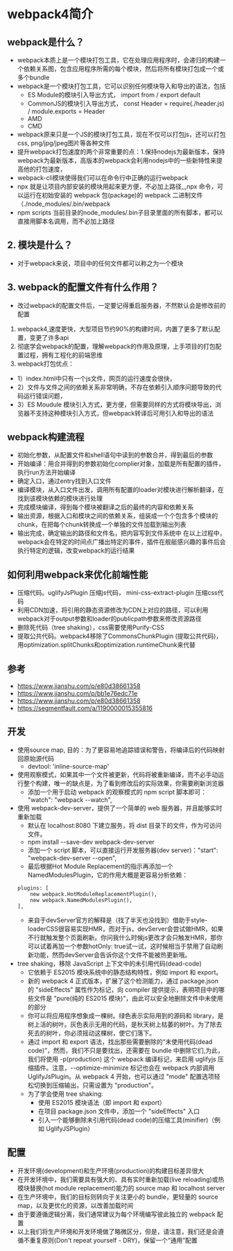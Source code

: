 # webpack4简介

## webpack是什么？
- webpack本质上是一个模块打包工具，它在处理应用程序时，会递归的构建一个依赖关系图，包含应用程序所需的每个模块，然后将所有模块打包成一个或多个bundle
- webpack是一个模块打包工具，它可以识别任何模块导入和导出的语法，包括
  - ES Module的模块引入导出方式， import from / export default
  - CommonJS的模块引入导出方式， const Header = require(./header.js) / module.exports = Header
  - AMD
  - CMD
- webpack原来只是一个JS的模块打包工具，现在不仅可以打包js，还可以打包css, png/jpg/jpeg图片等各种文件
- 提升webpack打包速度的两个非常重要的点：1.保持nodejs为最新版本，保持webpack为最新版本，高版本的webpack会利用nodejs中的一些新特性来提高他的打包速度，
- webpack-cli模块使得我们可以在命令行中正确的运行webpack
- npx 就是让项目内部安装的模块用起来更方便，不必加上路径,,,npx 命令，可以运行在初始安装的 webpack 包(package)的 webpack 二进制文件（./node_modules/.bin/webpack
- npm scripts 当前目录的node_modules/.bin子目录里面的所有脚本，都可以直接用脚本名调用，而不必加上路径
## 2. 模块是什么？
- 对于webpack来说，项目中的任何文件都可以称之为一个模块
## 3. webpack的配置文件有什么作用？
- 改过webpack的配置文件后，一定要记得重启服务器，不然默认会是修改前的配置
1. webpack4,速度更快，大型项目节约90%的构建时间，内置了更多了默认配置，变更了许多api
2. 彻底学会webpack的配置，理解webpack的作用及原理，上手项目的打包配置过程，拥有工程化的前端思维
3. webpack打包优点：
- 1）index.html中只有一个js文件，网页的运行速度会很快，
- 2）文件与文件之间的依赖关系非常明确，不存在依赖引入顺序问题导致的代码运行错误问题，
- 3）ES Moudule 模块引入方式，更方便，但需要同样的方式将模块导出，浏览器不支持这种模块引入方式，但webpack转译后可用引入和导出的语法

## webpack构建流程
   - 初始化参数，从配置文件和shell语句中读到的参数合并，得到最后的参数
   - 开始编译：用合并得到的参数初始化complier对象，加载是所有配置的插件，执行run方法开始编译
   - 确定入口，通过entry找到入口文件
   - 编译模块，从入口文件出发，调用所有配置的loader对模块进行解析翻译，在找到该模块依赖的模块进行处理
   - 完成模块编译，得到每个模块被翻译之后的最终的内容和依赖关系
   - 输出资源，根据入口和模块之间的依赖关系，组装成一个个包含多个模块的chunk，在把每个chunk转换成一个单独的文件加载到输出列表
   - 输出完成，确定输出的路径和文件名，把内容写到文件系统中
在以上过程中，webpack会在特定的时间点广播出特定的事件，插件在舰艇感兴趣的事件后会执行特定的逻辑，改变webpack的运行结果
## 如何利用webpack来优化前端性能
   -  压缩代码。uglifyJsPlugin 压缩js代码， mini-css-extract-plugin 压缩css代码
   - 利用CDN加速，将引用的静态资源修改为CDN上对应的路径，可以利用webpack对于output参数和loader的publicpath参数来修改资源路径
   - 删除死代码（tree shaking），css需要使用Purify-CSS
   - 提取公共代码。webpack4移除了CommonsChunkPlugin (提取公共代码)，用optimization.splitChunks和optimization.runtimeChunk来代替
## 参考
  - https://www.jianshu.com/p/e80d38661358
  - https://www.jianshu.com/p/bb1e76edc71e
  - https://www.jianshu.com/p/e80d38661358
  - https://segmentfault.com/a/1190000015355816

## 开发
  - 使用source map, 目的：为了更容易地追踪错误和警告，将编译后的代码映射回原始源代码
    - devtool: 'inline-source-map'
  - 使用观察模式，如果其中一个文件被更新，代码将被重新编译，而不必手动运行整个构建，唯一的缺点是，为了看到修改后的实际效果，你需要刷新浏览器
    - 添加一个用于启动 webpack 的观察模式的 npm script 脚本即可： "watch": "webpack --watch",
  - 使用 webpack-dev-server，提供了一个简单的 web 服务器，并且能够实时重新加载
    - 默认在 localhost:8080 下建立服务，将 dist 目录下的文件，作为可访问文件。
    - npm install --save-dev webpack-dev-server
    - 添加一个 script 脚本，可以直接运行开发服务器(dev server)："start": "webpack-dev-server --open",
    - 最后根据Hot Module Replacement的指示再添加一个NamedModulesPlugin，它的作用大概是更容易分析依赖：
    ```
    plugins: [
        new webpack.HotModuleReplacementPlugin(),
        new webpack.NamedModulesPlugin(),
    ],
    ```
    - 来自于devServer官方的解释是（找了半天也没找到）借助于style-loaderCSS很容易实现HMR，而对于js，devServer会尝试做HMR，如果不行就触发整个页面刷新。你问我什么时候js更改才会只触发HMR，那你可以试着再加一个参数hotOnly: true试一试，这时候相当于禁用了自动刷新功能，然而devServer会告诉你这个文件不能被热更新哦。
  - tree shaking，移除 JavaScript 上下文中的未引用代码(dead-code)
    - 它依赖于 ES2015 模块系统中的静态结构特性，例如 import 和 export。
    - 新的 webpack 4 正式版本，扩展了这个检测能力，通过 package.json 的 "sideEffects" 属性作为标记，向 compiler 提供提示，表明项目中的哪些文件是 "pure(纯的 ES2015 模块)"，由此可以安全地删除文件中未使用的部分
    - 你可以将应用程序想象成一棵树。绿色表示实际用到的源码和 library，是树上活的树叶。灰色表示无用的代码，是秋天树上枯萎的树叶。为了除去死去的树叶，你必须摇动这棵树，使它们落下。
    - 通过 import 和 export 语法，找出那些需要删除的“未使用代码(dead code)”，然而，我们不只是要找出，还需要在 bundle 中删除它们,为此，我们将使用 -p(production) 这个 webpack 编译标记，来启用 uglifyjs 压缩插件。注意，--optimize-minimize 标记也会在 webpack 内部调用 UglifyJsPlugin。从 webpack 4 开始，也可以通过 "mode" 配置选项轻松切换到压缩输出，只需设置为 "production"。
    - 为了学会使用 tree shaking:
      - 使用 ES2015 模块语法（即 import 和 export）
      - 在项目 package.json 文件中，添加一个 "sideEffects" 入口
      - 引入一个能够删除未引用代码(dead code)的压缩工具(minifier)（例如 UglifyJSPlugin）
## 配置
  - 开发环境(development)和生产环境(production)的构建目标差异很大
  - 在开发环境中，我们需要具有强大的、具有实时重新加载(live reloading)或热模块替换(hot module replacement)能力的 source map 和 localhost server
  - 在生产环境中，我们的目标则转向于关注更小的 bundle，更轻量的 source map，以及更优化的资源，以改善加载时间
  - 由于要遵循逻辑分离，我们通常建议为每个环境编写彼此独立的 webpack 配置
  - 以上我们将生产环境和开发环境做了略微区分，但是，请注意，我们还是会遵循不重复原则(Don't repeat yourself - DRY)，保留一个“通用”配置